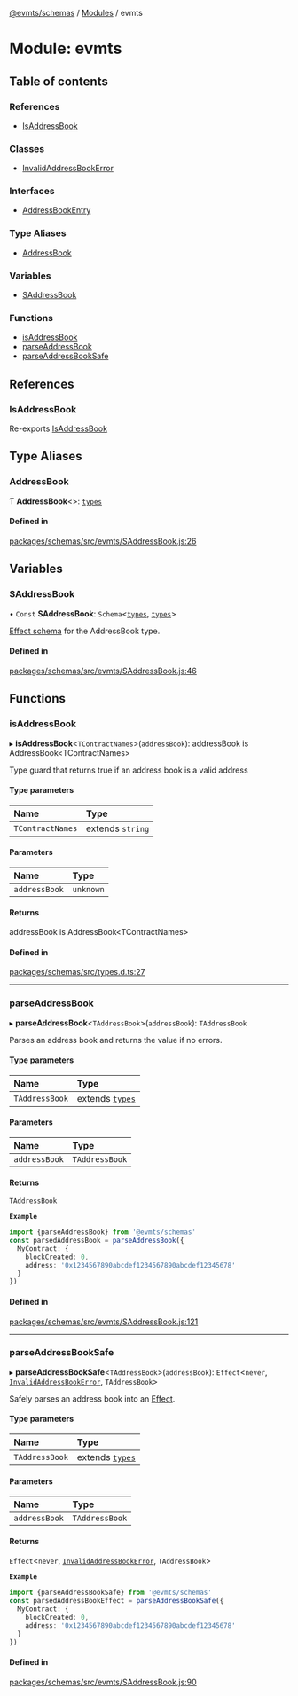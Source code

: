 [@evmts/schemas](../README.md) / [Modules](../modules.md) / evmts

# Module: evmts

## Table of contents

### References

- [IsAddressBook](evmts.md#isaddressbook)

### Classes

- [InvalidAddressBookError](../classes/evmts.InvalidAddressBookError.md)

### Interfaces

- [AddressBookEntry](../interfaces/evmts.AddressBookEntry.md)

### Type Aliases

- [AddressBook](evmts.md#addressbook)

### Variables

- [SAddressBook](evmts.md#saddressbook)

### Functions

- [isAddressBook](evmts.md#isaddressbook-1)
- [parseAddressBook](evmts.md#parseaddressbook)
- [parseAddressBookSafe](evmts.md#parseaddressbooksafe)

## References

### IsAddressBook

Re-exports [IsAddressBook](types.md#isaddressbook)

## Type Aliases

### AddressBook

Ƭ **AddressBook**\<\>: [`types`](types.md)

#### Defined in

[packages/schemas/src/evmts/SAddressBook.js:26](https://github.com/evmts/evmts-monorepo/blob/main/packages/schemas/src/evmts/SAddressBook.js#L26)

## Variables

### SAddressBook

• `Const` **SAddressBook**: `Schema`\<[`types`](types.md), [`types`](types.md)\>

[Effect schema](https://github.com/Effect-TS/schema) for the AddressBook type.

#### Defined in

[packages/schemas/src/evmts/SAddressBook.js:46](https://github.com/evmts/evmts-monorepo/blob/main/packages/schemas/src/evmts/SAddressBook.js#L46)

## Functions

### isAddressBook

▸ **isAddressBook**\<`TContractNames`\>(`addressBook`): addressBook is AddressBook\<TContractNames\>

Type guard that returns true if an address book is a valid address

#### Type parameters

| Name | Type |
| :------ | :------ |
| `TContractNames` | extends `string` |

#### Parameters

| Name | Type |
| :------ | :------ |
| `addressBook` | `unknown` |

#### Returns

addressBook is AddressBook\<TContractNames\>

#### Defined in

[packages/schemas/src/types.d.ts:27](https://github.com/evmts/evmts-monorepo/blob/main/packages/schemas/src/types.d.ts#L27)

___

### parseAddressBook

▸ **parseAddressBook**\<`TAddressBook`\>(`addressBook`): `TAddressBook`

Parses an address book and returns the value if no errors.

#### Type parameters

| Name | Type |
| :------ | :------ |
| `TAddressBook` | extends [`types`](types.md) |

#### Parameters

| Name | Type |
| :------ | :------ |
| `addressBook` | `TAddressBook` |

#### Returns

`TAddressBook`

**`Example`**

```typescript
import {parseAddressBook} from '@evmts/schemas'
const parsedAddressBook = parseAddressBook({
  MyContract: {
    blockCreated: 0,
    address: '0x1234567890abcdef1234567890abcdef12345678'
  }
})
```

#### Defined in

[packages/schemas/src/evmts/SAddressBook.js:121](https://github.com/evmts/evmts-monorepo/blob/main/packages/schemas/src/evmts/SAddressBook.js#L121)

___

### parseAddressBookSafe

▸ **parseAddressBookSafe**\<`TAddressBook`\>(`addressBook`): `Effect`\<`never`, [`InvalidAddressBookError`](../classes/evmts.InvalidAddressBookError.md), `TAddressBook`\>

Safely parses an address book into an [Effect](https://www.effect.website/docs/essentials/effect-type).

#### Type parameters

| Name | Type |
| :------ | :------ |
| `TAddressBook` | extends [`types`](types.md) |

#### Parameters

| Name | Type |
| :------ | :------ |
| `addressBook` | `TAddressBook` |

#### Returns

`Effect`\<`never`, [`InvalidAddressBookError`](../classes/evmts.InvalidAddressBookError.md), `TAddressBook`\>

**`Example`**

```typescript
import {parseAddressBookSafe} from '@evmts/schemas'
const parsedAddressBookEffect = parseAddressBookSafe({
  MyContract: {
    blockCreated: 0,
    address: '0x1234567890abcdef1234567890abcdef12345678'
  }
})
```

#### Defined in

[packages/schemas/src/evmts/SAddressBook.js:90](https://github.com/evmts/evmts-monorepo/blob/main/packages/schemas/src/evmts/SAddressBook.js#L90)
